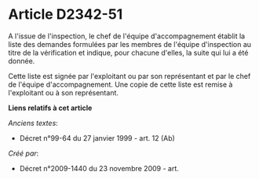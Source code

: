 # Article D2342-51

A l'issue de l'inspection, le chef de l'équipe d'accompagnement établit la liste des demandes formulées par les membres de
l'équipe d'inspection au titre de la vérification et indique, pour chacune d'elles, la suite qui lui a été donnée.

Cette liste est signée par l'exploitant ou par son représentant et par le chef de l'équipe d'accompagnement. Une copie de
cette liste est remise à l'exploitant ou à son représentant.

**Liens relatifs à cet article**

_Anciens textes_:

  - Décret n°99-64 du 27 janvier 1999 - art. 12 (Ab)

_Créé par_:

  - Décret n°2009-1440 du 23 novembre 2009 - art.
